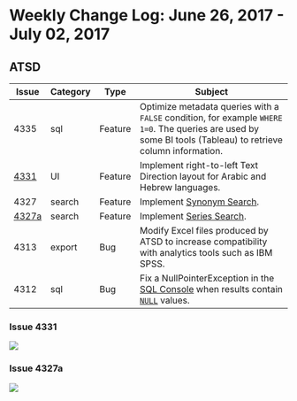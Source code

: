 # Weekly Change Log: June 26, 2017 - July 02, 2017

## ATSD

| Issue| Category    | Type    | Subject              |
|------|-------------|---------|----------------------|
| 4335 | sql | Feature | Optimize metadata queries with a `FALSE` condition, for example `WHERE 1=0`. The queries are used by some BI tools (Tableau) to retrieve column information. |
| [4331](#issue-4331) | UI | Feature | Implement right-to-left Text Direction layout for Arabic and Hebrew languages. |
| 4327 | search | Feature | Implement [Synonym Search](../../search/synonyms.md). |
| [4327a](#issue-4327a) | search | Feature | Implement [Series Search](../../search/README.md). |
| 4313 | export | Bug | Modify Excel files produced by ATSD to increase compatibility with analytics tools such as IBM SPSS. |
| 4312 | sql | Bug | Fix a NullPointerException in the [SQL Console](../../sql/sql-console.md) when results contain [`NULL`](../../sql/README.md#null) values. |

### Issue 4331

![](./Images/4331.jpg)

### Issue 4327a

![](./Images/4327a.jpg)
